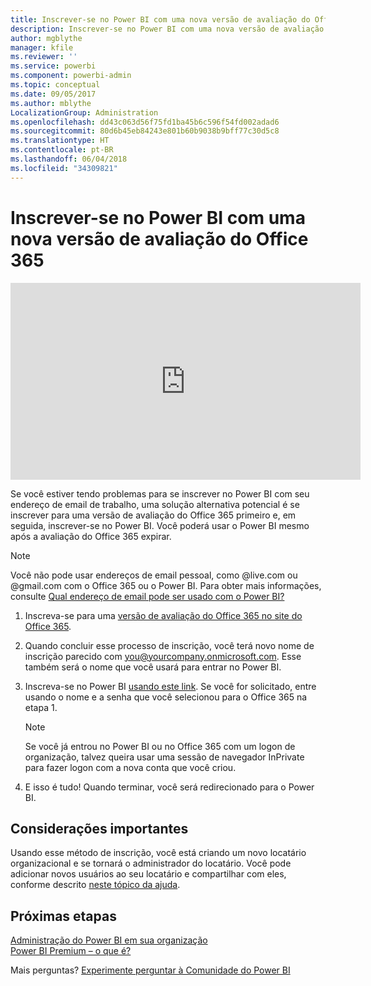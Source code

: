 ```yaml
---
title: Inscrever-se no Power BI com uma nova versão de avaliação do Office 365
description: Inscrever-se no Power BI com uma nova versão de avaliação do Office 365
author: mgblythe
manager: kfile
ms.reviewer: ''
ms.service: powerbi
ms.component: powerbi-admin
ms.topic: conceptual
ms.date: 09/05/2017
ms.author: mblythe
LocalizationGroup: Administration
ms.openlocfilehash: dd43c063d56f75fd1ba45b6c596f54fd002adad6
ms.sourcegitcommit: 80d6b45eb84243e801b60b9038b9bff77c30d5c8
ms.translationtype: HT
ms.contentlocale: pt-BR
ms.lasthandoff: 06/04/2018
ms.locfileid: "34309821"
---
```

# <a name="signing-up-for-power-bi-with-a-new-office-365-trial"></a>Inscrever-se no Power BI com uma nova versão de avaliação do Office 365
<iframe width="560" height="315" src="https://www.youtube.com/embed/gbSuFST-Nx4?showinfo=0" frameborder="0" allowfullscreen></iframe>

Se você estiver tendo problemas para se inscrever no Power BI com seu endereço de email de trabalho, uma solução alternativa potencial é se inscrever para uma versão de avaliação do Office 365 primeiro e, em seguida, inscrever-se no Power BI.  Você poderá usar o Power BI mesmo após a avaliação do Office 365 expirar.

> [!NOTE]
> Você não pode usar endereços de email pessoal, como @live.com ou @gmail.com com o Office 365 ou o Power BI. Para obter mais informações, consulte [Qual endereço de email pode ser usado com o Power BI?](service-self-service-signup-for-power-bi.md#what-email-address-can-be-used-with-power-bi)
> 
> 

1. Inscreva-se para uma [versão de avaliação do Office 365 no site do Office 365](https://go.microsoft.com/fwlink/p/?LinkID=403802).
2. Quando concluir esse processo de inscrição, você terá novo nome de inscrição parecido com you@yourcompany.onmicrosoft.com.  Esse também será o nome que você usará para entrar no Power BI.
3. Inscreva-se no Power BI [usando este link](https://portal.office.com/Start/Confirm?Sku=a403ebcc-fae0-4ca2-8c8c-7a907fd6c235&ru=https%3A%2F%2Fapp.powerbi.com%3FredirectedFromSignup%3D1%26noSignUpCheck%3D1).  Se você for solicitado, entre usando o nome e a senha que você selecionou para o Office 365 na etapa 1.
   
   > [!NOTE]
   > Se você já entrou no Power BI ou no Office 365 com um logon de organização, talvez queira usar uma sessão de navegador InPrivate para fazer logon com a nova conta que você criou.
   > 
   > 
4. E isso é tudo!  Quando terminar, você será redirecionado para o Power BI.

## <a name="important-considerations"></a>Considerações importantes
Usando esse método de inscrição, você está criando um novo locatário organizacional e se tornará o administrador do locatário. Você pode adicionar novos usuários ao seu locatário e compartilhar com eles, conforme descrito [neste tópico da ajuda](https://support.office.com/en-sg/article/Add-users-individually-to-Office-365---Admin-Help-1970f7d6-03b5-442f-b385-5880b9c256ec?ui=en-US&rs=en-SG&ad=SG).

## <a name="next-steps"></a>Próximas etapas
[Administração do Power BI em sua organização](service-admin-administering-power-bi-in-your-organization.md)  
[Power BI Premium – o que é?](service-premium.md)  

Mais perguntas? [Experimente perguntar à Comunidade do Power BI](http://community.powerbi.com/)


